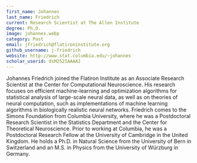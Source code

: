 ```yaml
---
first_name: Johannes 
last_name: Friedrich
current: Research Scientist at The Allen Institute
degree: Ph.D.
image: johannes.webp
category: Past
email: jfriedrich@flatironinstitute.org
github_username: j-friedrich
website: http://www.stat.columbia.edu/~johannes
scholar_userid: dsM252IAAAAJ
---
```

<!-- bio below -->
Johannes Friedrich joined the Flatiron Institute as an Associate Research Scientist at the Center for Computational Neuroscience. His research focuses on efficient machine-learning and optimization algorithms for statistical analysis of large-scale neural data, as well as on theories of neural computation, such as implementations of machine learning algorithms in biologically realistic neural networks. Friedrich comes to the Simons Foundation from Columbia University, where he was a Postdoctoral Research Scientist in the Statistics Department and the Center for Theoretical Neuroscience. Prior to working at Columbia, he was a Postdoctoral Research Fellow at the University of Cambridge in the United Kingdom. He holds a Ph.D. in Natural Science from the University of Bern in Switzerland and an M.S. in Physics from the University of Würzburg in Germany.